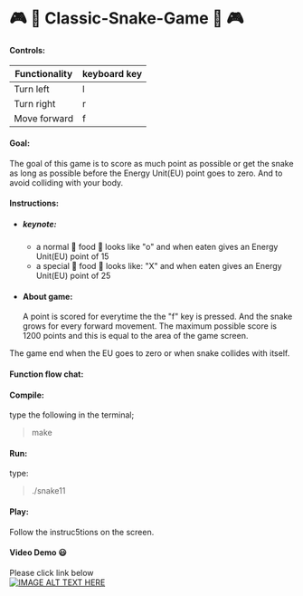 # :video_game: :snake: Classic-Snake-Game :snake: :video_game:
#### Controls:
| Functionality | keyboard key |
| ------------ | ------------ |
| Turn left |   l |
| Turn right |   r |
| Move forward |  f |
#### Goal:
The goal of this game is to score as much point as possible or get the snake as long as possible before the Energy Unit(EU) point goes to zero. And to avoid colliding with your body.
#### Instructions:
- ##### keynote:
  - a normal :apple: food :apple: looks like "o" and when eaten gives an Energy Unit(EU) point of 15
  - a special :cherries: food :cherries: looks like: "X"  and when eaten gives an Energy Unit(EU) point of 25
- #### About game:
   A point is scored for everytime the the "f" key is pressed. And the snake grows for every forward movement. The maximum possible score is 1200 points and this is equal to the area of the game screen.

The game end when the EU goes to zero or when snake collides with itself.
#### Function flow chat:

#### Compile:
type the following in the terminal;
>make

#### Run:
type:
>./snake11
#### Play:
Follow the instruc5tions on the screen.
#### Video Demo :smiley:
Please click link below <br/>
[![IMAGE ALT TEXT HERE](https://img.youtube.com/vi/2_fUEtnxpiQ/0.jpg)](https://www.youtube.com/watch?v=2_fUEtnxpiQ&feature=youtu.be)


